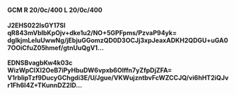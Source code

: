 #### GCM R 20/0c/400 L 20/0c/400
**J2EHS022lsGY17Sl**<br/>**qR843mVblbKpOjv+dke1u2/NO+5GPFpms/PzvaP94yk=**<br/>**dglkjmLeIuUwwNg/jEbjuGGomzQD0D3OCJj3xpJeaxADKH2QDGU+uGA07OOiCfuZ05hmef/gtnUuQgV1...**<br/><br/>
**EDNSBvagbKw4k03c**<br/>**WizWpClXI2OeB7iPyHbuDW6vpxb6Olffn7yZfpDjZFA=**<br/>**V1rblipTzf9DucyGChgdi3E/U/Jgue/VKWujzntbvFcWZCCJQ/vi6hHT2iQJvr1Fh6I4Z+TKunnDZ2lD...**